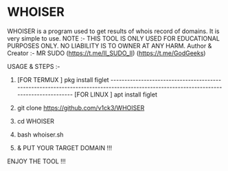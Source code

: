 # WHOISER
WHOISER is a program used to get results of whois record of domains. It is very simple to use. NOTE :- THIS TOOL IS ONLY USED FOR EDUCATIONAL PURPOSES ONLY. NO LIABILITY IS TO OWNER AT ANY HARM. Author &amp; Creator :- MR SUDO (https://t.me/II_SUDO_II) (https://t.me/GodGeeks)

USAGE & STEPS :- 

1. [FOR TERMUX ] pkg install figlet --------------------------------------------------------------------------------------------------------------------------------------
[FOR LINUX ] apt install figlet


2. git clone https://github.com/v1ck3/WHOISER
3. cd WHOISER
4. bash whoiser.sh
5. & PUT YOUR TARGET DOMAIN !!!

ENJOY THE TOOL !!!
